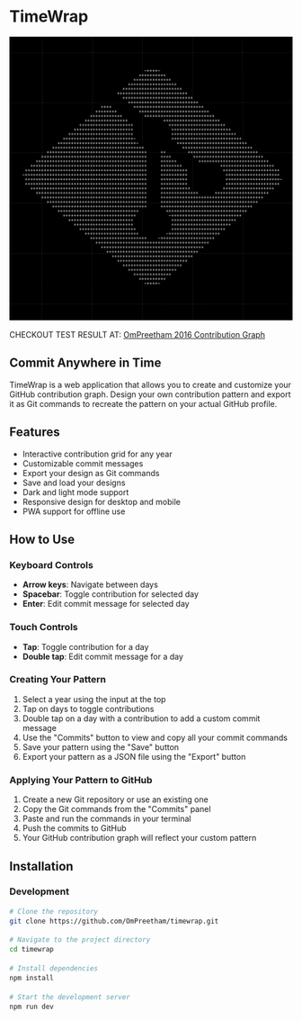 # TimeWrap

![TimeWrap Logo](./public/logo.jpg)

CHECKOUT TEST RESULT AT: [OmPreetham 2016 Contribution Graph](https://github.com/OmPreetham?tab=overview&from=2016-12-01&to=2016-12-31)

## Commit Anywhere in Time

TimeWrap is a web application that allows you to create and customize your GitHub contribution graph. Design your own contribution pattern and export it as Git commands to recreate the pattern on your actual GitHub profile.

## Features

- Interactive contribution grid for any year
- Customizable commit messages
- Export your design as Git commands
- Save and load your designs
- Dark and light mode support
- Responsive design for desktop and mobile
- PWA support for offline use

## How to Use

### Keyboard Controls

- **Arrow keys**: Navigate between days
- **Spacebar**: Toggle contribution for selected day
- **Enter**: Edit commit message for selected day

### Touch Controls

- **Tap**: Toggle contribution for a day
- **Double tap**: Edit commit message for a day

### Creating Your Pattern

1. Select a year using the input at the top
2. Tap on days to toggle contributions
3. Double tap on a day with a contribution to add a custom commit message
4. Use the "Commits" button to view and copy all your commit commands
5. Save your pattern using the "Save" button
6. Export your pattern as a JSON file using the "Export" button

### Applying Your Pattern to GitHub

1. Create a new Git repository or use an existing one
2. Copy the Git commands from the "Commits" panel
3. Paste and run the commands in your terminal
4. Push the commits to GitHub
5. Your GitHub contribution graph will reflect your custom pattern

## Installation

### Development

```bash
# Clone the repository
git clone https://github.com/OmPreetham/timewrap.git

# Navigate to the project directory
cd timewrap

# Install dependencies
npm install

# Start the development server
npm run dev
```

